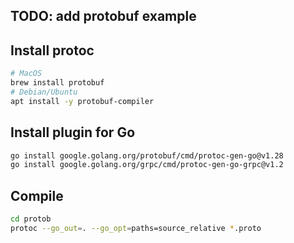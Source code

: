 ## TODO: add protobuf example

## Install protoc
```bash
# MacOS
brew install protobuf
# Debian/Ubuntu
apt install -y protobuf-compiler
```

## Install plugin for Go
```bash
go install google.golang.org/protobuf/cmd/protoc-gen-go@v1.28
go install google.golang.org/grpc/cmd/protoc-gen-go-grpc@v1.2
```

## Compile
```bash
cd protob
protoc --go_out=. --go_opt=paths=source_relative *.proto
```
